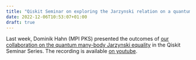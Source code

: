 ```yaml
---
title: "Qiskit Seminar on exploring the Jarzynski relation on a quantum computer"
date: 2022-12-06T10:53:07+01:00
draft: true
---
```


Last week, Dominik Hahn (MPI PKS) presented the outcomes of [our collaboration on the quantum many-body Jarzynski equality](publications/19_jarzynski) in the Qiskit Seminar Series. The recording is available [on youtube](https://www.youtube.com/watch?v=UmYrTNQlvKw).
